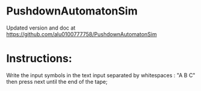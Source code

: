 # PushdownAutomatonSim
Updated version and doc at 
https://github.com/alu0100777758/PushdownAutomatonSim

# Instructions:
Write the input symbols in the text input separated by whitespaces :
  "A B C"
then press next until the end of the tape;
	
	

